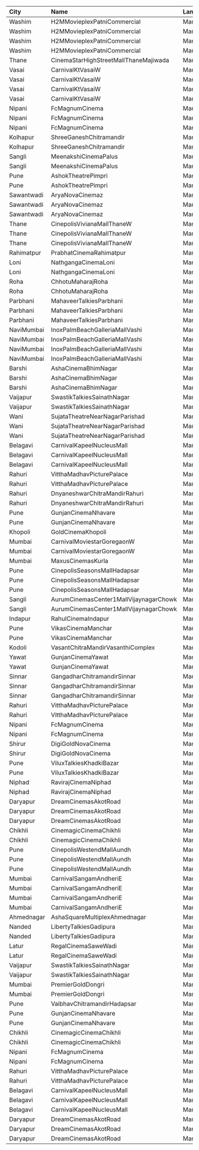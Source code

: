 | City       | Name                                   | Language |  Time | Type              | Price | Capacity | Booked |
| :--------- | :------------------------------------- | :------- | ----: | :---------------- | ----: | -------: | -----: |
| Washim     | H2MMovieplexPatniCommercial            | Marathi  | 09:30 | Gl                |  100₹ |       96 |      0 |
| Washim     | H2MMovieplexPatniCommercial            | Marathi  | 09:30 | Pl                |  100₹ |       60 |      0 |
| Washim     | H2MMovieplexPatniCommercial            | Marathi  | 09:30 | Sf                |  100₹ |      500 |    479 |
| Washim     | H2MMovieplexPatniCommercial            | Marathi  | 09:30 | Sl                |   70₹ |       52 |      0 |
| Thane      | CinemaStarHighStreetMallThaneMajiwada  | Marathi  | 10:30 | Normal            |  110₹ |      110 |      0 |
| Vasai      | CarnivalKtVasaiW                       | Marathi  | 11:00 | Silver            |   70₹ |       54 |     26 |
| Vasai      | CarnivalKtVasaiW                       | Marathi  | 11:00 | Gold              |   70₹ |       96 |     48 |
| Vasai      | CarnivalKtVasaiW                       | Marathi  | 11:00 | Platinum          |   70₹ |      118 |     58 |
| Vasai      | CarnivalKtVasaiW                       | Marathi  | 11:00 | Royal             |   90₹ |       26 |     13 |
| Nipani     | FcMagnumCinema                         | Marathi  | 11:45 | Platinum          |  200₹ |      100 |      0 |
| Nipani     | FcMagnumCinema                         | Marathi  | 11:45 | Gold              |  150₹ |      100 |      0 |
| Nipani     | FcMagnumCinema                         | Marathi  | 11:45 | Silver            |  130₹ |      100 |      0 |
| Kolhapur   | ShreeGaneshChitramandir                | Marathi  | 12:00 | GoldClass         |   80₹ |      100 |      0 |
| Kolhapur   | ShreeGaneshChitramandir                | Marathi  | 12:00 | SilverClass       |   50₹ |      100 |      0 |
| Sangli     | MeenakshiCinemaPalus                   | Marathi  | 12:00 | Balcony           |  100₹ |      100 |      0 |
| Sangli     | MeenakshiCinemaPalus                   | Marathi  | 12:00 | Stall             |   80₹ |      100 |      0 |
| Pune       | AshokTheatrePimpri                     | Marathi  | 12:00 | Balcony           |  100₹ |      100 |      0 |
| Pune       | AshokTheatrePimpri                     | Marathi  | 12:00 | Reserved          |   80₹ |      100 |      0 |
| Sawantwadi | AryaNovaCinemaz                        | Marathi  | 12:00 | Vip               |  170₹ |      100 |      0 |
| Sawantwadi | AryaNovaCinemaz                        | Marathi  | 12:00 | Gold              |  150₹ |      100 |      0 |
| Sawantwadi | AryaNovaCinemaz                        | Marathi  | 12:00 | Silver            |  150₹ |      100 |      0 |
| Thane      | CinepolisVivianaMallThaneW             | Marathi  | 12:00 | Normal            |  160₹ |       25 |     13 |
| Thane      | CinepolisVivianaMallThaneW             | Marathi  | 12:00 | Executive         |  160₹ |       97 |     49 |
| Thane      | CinepolisVivianaMallThaneW             | Marathi  | 12:00 | Premium           |  160₹ |       43 |     21 |
| Rahimatpur | PrabhatCinemaRahimatpur                | Marathi  | 12:00 | Balcony           |   80₹ |      150 |     60 |
| Loni       | NathgangaCinemaLoni                    | Marathi  | 12:00 | DlxPush           |  150₹ |       27 |      3 |
| Loni       | NathgangaCinemaLoni                    | Marathi  | 12:00 | Push              |  100₹ |       88 |      0 |
| Roha       | ChhotuMaharajRoha                      | Marathi  | 12:00 | Cl                |  200₹ |       74 |      0 |
| Roha       | ChhotuMaharajRoha                      | Marathi  | 12:00 | Pr                |  150₹ |       26 |      0 |
| Parbhani   | MahaveerTalkiesParbhani                | Marathi  | 12:00 | Balcony           |   70₹ |      149 |      0 |
| Parbhani   | MahaveerTalkiesParbhani                | Marathi  | 12:00 | DressCircle       |   50₹ |      208 |      0 |
| Parbhani   | MahaveerTalkiesParbhani                | Marathi  | 12:00 | UpperStall        |   50₹ |      272 |      0 |
| NaviMumbai | InoxPalmBeachGalleriaMallVashi         | Marathi  | 12:15 | Club              |   80₹ |       61 |      0 |
| NaviMumbai | InoxPalmBeachGalleriaMallVashi         | Marathi  | 12:15 | Executive         |   80₹ |       15 |      0 |
| NaviMumbai | InoxPalmBeachGalleriaMallVashi         | Marathi  | 12:15 | RoyalRecliners    |  130₹ |        4 |      0 |
| NaviMumbai | InoxPalmBeachGalleriaMallVashi         | Marathi  | 12:15 | Royal             |   80₹ |       22 |      0 |
| Barshi     | AshaCinemaBhimNagar                    | Marathi  | 12:15 | UpperClass        |   60₹ |      100 |      0 |
| Barshi     | AshaCinemaBhimNagar                    | Marathi  | 12:15 | FirstClass        |   40₹ |      100 |      0 |
| Barshi     | AshaCinemaBhimNagar                    | Marathi  | 12:15 | SecondClass       |   40₹ |      100 |      0 |
| Vaijapur   | SwastikTalkiesSainathNagar             | Marathi  | 12:15 | FamilyClass       |   90₹ |       20 |      0 |
| Vaijapur   | SwastikTalkiesSainathNagar             | Marathi  | 12:15 | GoldClass         |   70₹ |      240 |      0 |
| Wani       | SujataTheatreNearNagarParishad         | Marathi  | 12:15 | PlatinumSofaChair |  250₹ |       10 |      4 |
| Wani       | SujataTheatreNearNagarParishad         | Marathi  | 12:15 | Gold              |  150₹ |       96 |     63 |
| Wani       | SujataTheatreNearNagarParishad         | Marathi  | 12:15 | Silver            |  100₹ |      186 |    106 |
| Belagavi   | CarnivalKapeelNucleusMall              | Marathi  | 12:30 | Platinum          |  110₹ |      276 |      0 |
| Belagavi   | CarnivalKapeelNucleusMall              | Marathi  | 12:30 | Gold              |  110₹ |      120 |      0 |
| Belagavi   | CarnivalKapeelNucleusMall              | Marathi  | 12:30 | Silver            |  110₹ |       72 |      0 |
| Rahuri     | VitthaMadhavPicturePalace              | Marathi  | 12:30 | FirstClass        |   60₹ |      100 |      0 |
| Rahuri     | VitthaMadhavPicturePalace              | Marathi  | 12:30 | SecondClass       |   50₹ |      100 |      0 |
| Rahuri     | DnyaneshwarChitraMandirRahuri          | Marathi  | 12:30 | Balcony           |   80₹ |      100 |      0 |
| Rahuri     | DnyaneshwarChitraMandirRahuri          | Marathi  | 12:30 | DressCircule      |   50₹ |      100 |      0 |
| Pune       | GunjanCinemaNhavare                    | Marathi  | 12:30 | Gold              |  100₹ |       40 |      8 |
| Pune       | GunjanCinemaNhavare                    | Marathi  | 12:30 | Silver            |  100₹ |       36 |      0 |
| Khopoli    | GoldCinemaKhopoli                      | Marathi  | 14:00 | Gold              |  130₹ |      100 |      0 |
| Mumbai     | CarnivalMoviestarGoregaonW             | Marathi  | 14:00 | GoldOffline       |  110₹ |       23 |      0 |
| Mumbai     | CarnivalMoviestarGoregaonW             | Marathi  | 14:00 | SilverOffline     |  110₹ |       13 |      0 |
| Mumbai     | MaxusCinemasKurla                      | Marathi  | 14:15 | Royal             |  150₹ |      100 |      0 |
| Pune       | CinepolisSeasonsMallHadapsar           | Marathi  | 14:45 | Normal            |  110₹ |       11 |      0 |
| Pune       | CinepolisSeasonsMallHadapsar           | Marathi  | 14:45 | Executive         |  110₹ |       34 |      0 |
| Pune       | CinepolisSeasonsMallHadapsar           | Marathi  | 14:45 | Premium           |  110₹ |       20 |      0 |
| Sangli     | AurumCinemasCenter1MallVijaynagarChowk | Marathi  | 14:45 | Gl                |  140₹ |      108 |      0 |
| Sangli     | AurumCinemasCenter1MallVijaynagarChowk | Marathi  | 14:45 | Sl                |  112₹ |       24 |      0 |
| Indapur    | RahulCinemaIndapur                     | Marathi  | 15:00 | FirstClass        |  100₹ |      100 |      0 |
| Pune       | VikasCinemaManchar                     | Marathi  | 15:00 | 1stClass          |   90₹ |      100 |      0 |
| Pune       | VikasCinemaManchar                     | Marathi  | 15:00 | 2ndClass          |   70₹ |      100 |      0 |
| Kodoli     | VasantChitraMandirVasanthiComplex      | Marathi  | 15:00 | Class             |   70₹ |      260 |    200 |
| Yawat      | GunjanCinemaYawat                      | Marathi  | 15:00 | Vip               |  130₹ |       53 |     30 |
| Yawat      | GunjanCinemaYawat                      | Marathi  | 15:00 | Silver            |  110₹ |       86 |     42 |
| Sinnar     | GangadharChitramandirSinnar            | Marathi  | 15:15 | Platinum          |  100₹ |      113 |      0 |
| Sinnar     | GangadharChitramandirSinnar            | Marathi  | 15:15 | Gold              |   80₹ |       86 |      0 |
| Sinnar     | GangadharChitramandirSinnar            | Marathi  | 15:15 | Silver            |   60₹ |      160 |      0 |
| Rahuri     | VitthaMadhavPicturePalace              | Marathi  | 15:30 | FirstClass        |   60₹ |      100 |      0 |
| Rahuri     | VitthaMadhavPicturePalace              | Marathi  | 15:30 | SecondClass       |   50₹ |      100 |      0 |
| Nipani     | FcMagnumCinema                         | Marathi  | 15:30 | Gold              |  150₹ |      100 |      0 |
| Nipani     | FcMagnumCinema                         | Marathi  | 15:30 | Silver            |  130₹ |      100 |      0 |
| Shirur     | DigiGoldNovaCinema                     | Marathi  | 15:30 | Gold              |  150₹ |       80 |      0 |
| Shirur     | DigiGoldNovaCinema                     | Marathi  | 15:30 | Silver            |  130₹ |       64 |      0 |
| Pune       | ViluxTalkiesKhadkiBazar                | Marathi  | 15:30 | Gold              |  100₹ |      100 |      0 |
| Pune       | ViluxTalkiesKhadkiBazar                | Marathi  | 15:30 | Silver            |  100₹ |      100 |      0 |
| Niphad     | RavirajCinemaNiphad                    | Marathi  | 15:30 | Balcony           |   80₹ |      142 |    120 |
| Niphad     | RavirajCinemaNiphad                    | Marathi  | 15:30 | Stall             |   60₹ |      160 |    160 |
| Daryapur   | DreamCinemasAkotRoad                   | Marathi  | 15:30 | Vip               |  160₹ |       44 |     22 |
| Daryapur   | DreamCinemasAkotRoad                   | Marathi  | 15:30 | Gold              |  130₹ |       75 |     37 |
| Daryapur   | DreamCinemasAkotRoad                   | Marathi  | 15:30 | Silver            |   90₹ |       60 |     30 |
| Chikhli    | CinemagicCinemaChikhli                 | Marathi  | 15:30 | Gold              |  100₹ |      190 |    105 |
| Chikhli    | CinemagicCinemaChikhli                 | Marathi  | 15:30 | Silver            |   70₹ |       27 |     14 |
| Pune       | CinepolisWestendMallAundh              | Marathi  | 15:55 | Premium           |  200₹ |       24 |      0 |
| Pune       | CinepolisWestendMallAundh              | Marathi  | 15:55 | Executive         |  200₹ |       32 |      0 |
| Pune       | CinepolisWestendMallAundh              | Marathi  | 15:55 | Normal            |  200₹ |       12 |      0 |
| Mumbai     | CarnivalSangamAndheriE                 | Marathi  | 16:10 | PlatinumOffline   |  160₹ |       10 |      0 |
| Mumbai     | CarnivalSangamAndheriE                 | Marathi  | 16:10 | GoldOffline       |  110₹ |       19 |      0 |
| Mumbai     | CarnivalSangamAndheriE                 | Marathi  | 16:10 | SilverOffline     |  110₹ |       99 |      0 |
| Mumbai     | CarnivalSangamAndheriE                 | Marathi  | 16:10 | BronzeOffline     |  110₹ |       26 |      0 |
| Ahmednagar | AshaSquareMultiplexAhmednagar          | Marathi  | 18:00 | GoldenClass       |  120₹ |      100 |      0 |
| Nanded     | LibertyTalkiesGadipura                 | Marathi  | 18:00 | Gold              |   60₹ |      207 |    105 |
| Nanded     | LibertyTalkiesGadipura                 | Marathi  | 18:00 | Silver            |   60₹ |      116 |     58 |
| Latur      | RegalCinemaSaweWadi                    | Marathi  | 18:00 | Balcony           |   90₹ |      150 |      0 |
| Latur      | RegalCinemaSaweWadi                    | Marathi  | 18:00 | FirstClass        |   70₹ |      322 |      0 |
| Vaijapur   | SwastikTalkiesSainathNagar             | Marathi  | 18:15 | FamilyClass       |   90₹ |       20 |      0 |
| Vaijapur   | SwastikTalkiesSainathNagar             | Marathi  | 18:15 | GoldClass         |   70₹ |      240 |      0 |
| Mumbai     | PremierGoldDongri                      | Marathi  | 18:30 | DressCircle       |  100₹ |      100 |      0 |
| Mumbai     | PremierGoldDongri                      | Marathi  | 18:30 | Stall             |  100₹ |      100 |      0 |
| Pune       | VaibhavChitramandirHadapsar            | Marathi  | 18:30 | Gold              |  100₹ |      100 |      0 |
| Pune       | GunjanCinemaNhavare                    | Marathi  | 18:30 | Gold              |  100₹ |       40 |      8 |
| Pune       | GunjanCinemaNhavare                    | Marathi  | 18:30 | Silver            |  100₹ |       36 |      0 |
| Chikhli    | CinemagicCinemaChikhli                 | Marathi  | 18:30 | Gold              |  100₹ |      190 |    105 |
| Chikhli    | CinemagicCinemaChikhli                 | Marathi  | 18:30 | Silver            |   70₹ |       27 |     14 |
| Nipani     | FcMagnumCinema                         | Marathi  | 21:00 | Gold              |  150₹ |      100 |      0 |
| Nipani     | FcMagnumCinema                         | Marathi  | 21:00 | Silver            |  130₹ |      100 |      0 |
| Rahuri     | VitthaMadhavPicturePalace              | Marathi  | 21:30 | FirstClass        |   60₹ |      100 |      0 |
| Rahuri     | VitthaMadhavPicturePalace              | Marathi  | 21:30 | SecondClass       |   50₹ |      100 |      0 |
| Belagavi   | CarnivalKapeelNucleusMall              | Marathi  | 21:30 | Platinum          |  110₹ |      276 |      0 |
| Belagavi   | CarnivalKapeelNucleusMall              | Marathi  | 21:30 | Gold              |  110₹ |      120 |      0 |
| Belagavi   | CarnivalKapeelNucleusMall              | Marathi  | 21:30 | Silver            |  110₹ |       72 |      0 |
| Daryapur   | DreamCinemasAkotRoad                   | Marathi  | 21:30 | Vip               |  160₹ |       44 |     22 |
| Daryapur   | DreamCinemasAkotRoad                   | Marathi  | 21:30 | Gold              |  130₹ |       75 |     37 |
| Daryapur   | DreamCinemasAkotRoad                   | Marathi  | 21:30 | Silver            |   90₹ |       60 |     30 |
